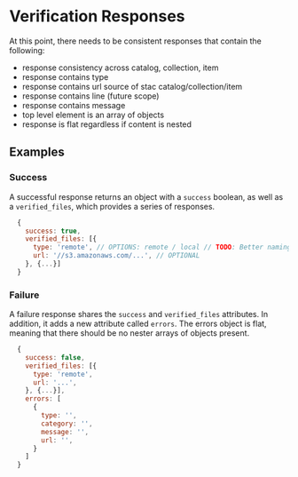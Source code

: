 # Verification Responses

At this point, there needs to be consistent responses that contain the following:

- response consistency across catalog, collection, item
- response contains type
- response contains url source of stac catalog/collection/item
- response contains line (future scope)
- response contains message
- top level element is an array of objects
- response is flat regardless if content is nested

## Examples

### Success

A successful response returns an object with a `success` boolean, as well as a `verified_files`, which provides a series of responses.

```js
  {
    success: true,
    verified_files: [{
      type: 'remote', // OPTIONS: remote / local // TODO: Better naming..?
      url: '//s3.amazonaws.com/...', // OPTIONAL
    }, {...}]
  }
```

### Failure

A failure response shares the `success` and `verified_files` attributes. In addition, it adds a new attribute called `errors`. The errors object is flat, meaning that there should be no nester arrays of objects present.

```js
  {
    success: false,
    verified_files: [{
      type: 'remote',
      url: '...',
    }, {...}],
    errors: [
      {
        type: '',
        category: '',
        message: '',
        url: '',
      }
    ]
  }
```

